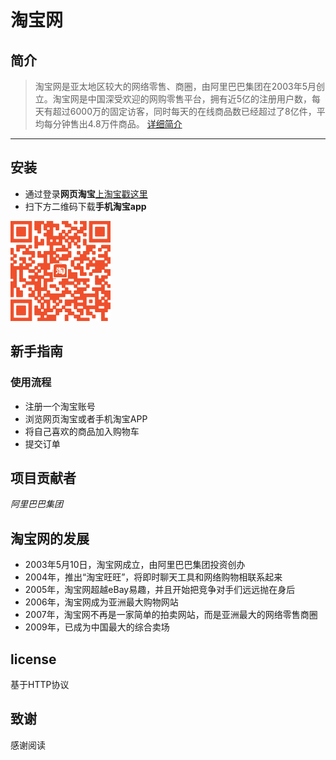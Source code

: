 # 淘宝网
## 简介
>淘宝网是亚太地区较大的网络零售、商圈，由阿里巴巴集团在2003年5月创立。淘宝网是中国深受欢迎的网购零售平台，拥有近5亿的注册用户数，每天有超过6000万的固定访客，同时每天的在线商品数已经超过了8亿件，平均每分钟售出4.8万件商品。
[详细简介](https://baike.baidu.com/item/淘宝网/112187?fromtitle=%E6%B7%98%E5%AE%9D&fromid=145661&fr=aladdin)
---
## 安装
- 通过登录**网页淘宝**[上淘宝戳这里](https://www.taobao.com/)
- 扫下方二维码下载**手机淘宝app**

![手机淘宝](TB18W1cQFXXXXaWXXXXXXXXXXXX-160-160[1].png)

## 新手指南
### 使用流程
- 注册一个淘宝账号
- 浏览网页淘宝或者手机淘宝APP
- 将自己喜欢的商品加入购物车
- 提交订单

## 项目贡献者
  *阿里巴巴集团*
  
## 淘宝网的发展
- 2003年5月10日，淘宝网成立，由阿里巴巴集团投资创办
- 2004年，推出“淘宝旺旺”，将即时聊天工具和网络购物相联系起来
- 2005年，淘宝网超越eBay易趣，并且开始把竞争对手们远远抛在身后
- 2006年，淘宝网成为亚洲最大购物网站
- 2007年，淘宝网不再是一家简单的拍卖网站，而是亚洲最大的网络零售商圈
- 2009年，已成为中国最大的综合卖场

## license
基于HTTP协议

## 致谢
感谢阅读
